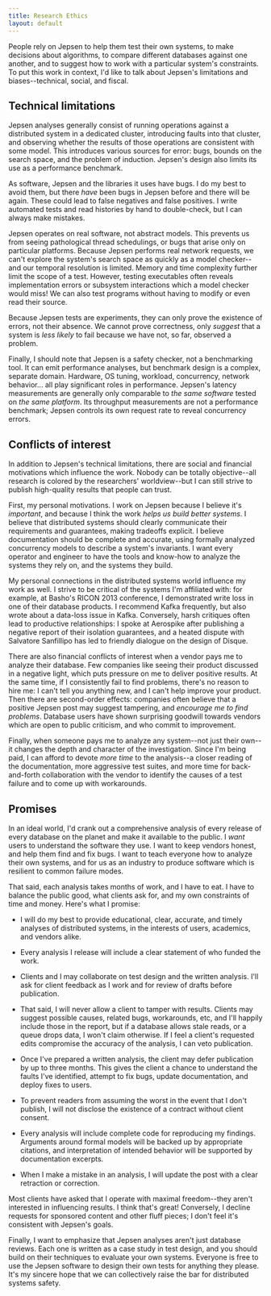 ```yaml
---
title: Research Ethics
layout: default
---
```


People rely on Jepsen to help them test their own systems, to make decisions
about algorithms, to compare different databases against one another, and to
suggest how to work with a particular system's constraints. To put this work in
context, I'd like to talk about Jepsen's limitations and biases--technical,
social, and fiscal.

## Technical limitations

Jepsen analyses generally consist of running operations against a distributed
system in a dedicated cluster, introducing faults into that cluster, and
observing whether the results of those operations are consistent with some
model. This introduces various sources for error: bugs, bounds on the search
space, and the problem of induction. Jepsen's design also limits its use as a
performance benchmark.

As software, Jepsen and the libraries it uses have bugs. I do my best to avoid
them, but there *have* been bugs in Jepsen before and there will be again.
These could lead to false negatives and false positives. I write automated
tests and read histories by hand to double-check, but I can always make
mistakes.

Jepsen operates on real software, not abstract models. This prevents us from
seeing pathological thread schedulings, or bugs that arise only on particular
platforms. Because Jepsen performs real network requests, we can't explore the
system's search space as quickly as a model checker--and our temporal
resolution is limited. Memory and time complexity further limit the scope of
a test. However, testing executables often reveals implementation errors or
subsystem interactions which a model checker would miss! We can also test
programs without having to modify or even read their source.

Because Jepsen tests are experiments, they can only prove the existence of
errors, not their absence. We cannot prove correctness, only *suggest* that a
system is *less likely* to fail because we have not, so far, observed a
problem.

Finally, I should note that Jepsen is a safety checker, not a benchmarking
tool. It can emit performance analyses, but benchmark design is a complex,
separate domain. Hardware, OS tuning, workload, concurrency, network
behavior... all play significant roles in performance. Jepsen's latency
measurements are generally only comparable to *the same software* tested on
*the same platform*. Its throughput measurements are not a performance
benchmark; Jepsen controls its own request rate to reveal concurrency errors.

## Conflicts of interest

In addition to Jepsen's technical limitations, there are social and financial
motivations which influence the work. Nobody can be totally objective--all
research is colored by the researchers' worldview--but I can still strive to
publish high-quality results that people can trust.

First, my personal motivations. I work on Jepsen because I believe it's
*important*, and because I think the work *helps us build better systems*. I
believe that distributed systems should clearly communicate their requirements
and guarantees, making tradeoffs explicit. I believe documentation should be
complete and accurate, using formally analyzed concurrency models to describe a
system's invariants. I want every operator and engineer to have the tools and
know-how to analyze the systems they rely on, and the systems they build.

My personal connections in the distributed systems world influence my work as
well. I strive to be critical of the systems I'm affiliated with: for example,
at Basho's RICON 2013 conference, I demonstrated write loss in one of their
database products. I recommend Kafka frequently, but also wrote about a
data-loss issue in Kafka. Conversely, harsh critiques often lead to productive
relationships: I spoke at Aerospike after publishing a negative report of their
isolation guarantees, and a heated dispute with Salvatore Sanfillipo has led to
friendly dialogue on the design of Disque.

There are also financial conflicts of interest when a vendor pays me to
analyze their database. Few companies like seeing their product discussed in a
negative light, which puts pressure on me to deliver positive results. At
the same time, if I consistently fail to find problems, there's no reason to
hire me: I can't tell you anything new, and I can't help improve your product.
Then there are second-order effects: companies often believe that a positive
Jepsen post may suggest tampering, and *encourage me to find problems*.
Database users have shown surprising goodwill towards vendors which are open to
public criticism, and who commit to improvement.

Finally, when someone pays me to analyze any system--not just their own--it
changes the depth and character of the investigation. Since I'm being paid, I
can afford to devote *more time* to the analysis--a closer reading of the
documentation, more aggressive test suites, and more time for back-and-forth
collaboration with the vendor to identify the causes of a test failure and to
come up with workarounds.

## Promises

In an ideal world, I'd crank out a comprehensive analysis of every release of
every database on the planet and make it available to the public. I *want*
users to understand the software they use. I want to keep vendors honest, and
help them find and fix bugs. I want to teach everyone how to analyze their own
systems, and for us as an industry to produce software which is resilient to
common failure modes.

That said, each analysis takes months of work, and I have to eat. I have to
balance the public good, what clients ask for, and my own constraints of time
and money. Here's what I promise:

- I will do my best to provide educational, clear, accurate, and timely
  analyses of distributed systems, in the interests of users, academics, and
  vendors alike.

- Every analysis I release will include a clear statement of who funded the
  work.

- Clients and I may collaborate on test design and the written analysis.
  I'll ask for client feedback as I work and for review of drafts before
  publication.

- That said, I will never allow a client to tamper with results.  Clients may
  suggest possible causes, related bugs, workarounds, etc, and I'll happily
  include those in the report, but if a database allows stale reads, or a queue
  drops data, I won't claim otherwise. If I feel a client's requested edits
  compromise the accuracy of the analysis, I can veto publication.

- Once I've prepared a written analysis, the client may defer publication by up
  to three months. This gives the client a chance to understand the faults I've
  identified, attempt to fix bugs, update documentation, and deploy fixes to
  users.

- To prevent readers from assuming the worst in the event that I don't publish,
  I will not disclose the existence of a contract without client consent.

- Every analysis will include complete code for reproducing my findings.
  Arguments around formal models will be backed up by appropriate citations,
  and interpretation of intended behavior will be supported by documentation
  excerpts.

- When I make a mistake in an analysis, I will update the post with a clear
  retraction or correction.

Most clients have asked that I operate with maximal freedom--they aren't
interested in influencing results. I think that's great! Conversely, I decline
requests for sponsored content and other fluff pieces; I don't feel it's
consistent with Jepsen's goals.

Finally, I want to emphasize that Jepsen analyses aren't just database
reviews. Each one is written as a case study in test design, and you should
build on their techniques to evaluate your own systems. Everyone is free to use
the Jepsen software to design their own tests for anything they please. It's my
sincere hope that we can collectively raise the bar for distributed systems
safety.
